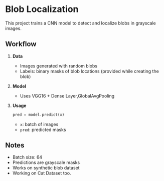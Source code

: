# Blob Localization

This project trains a CNN model to detect and localize blobs in grayscale images.

## Workflow

1. **Data**

   * Images generated with random blobs
   * Labels: binary masks of blob locations (provided while creating the blob)

2. **Model**

   * Uses VGG16 + Dense Layer,GlobalAvgPooling

3. **Usage**

   ```python
   pred = model.predict(x)
   ```

   * `x`: batch of images
   * `pred`: predicted masks

## Notes

* Batch size: 64
* Predictions are grayscale masks
* Works on synthetic blob dataset
* Working on Cat Dataset too.
